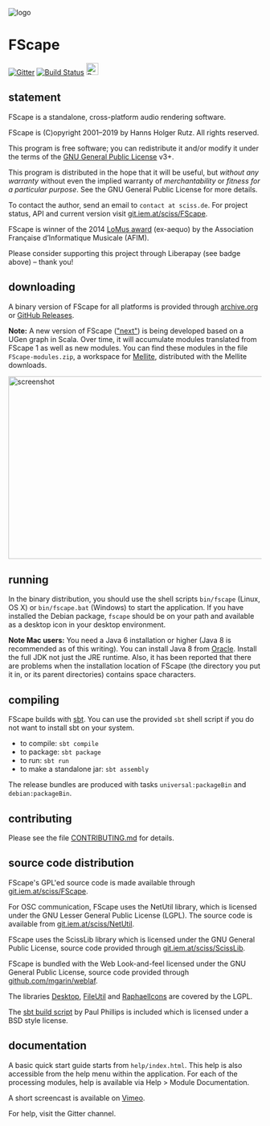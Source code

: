 ![logo](http://sciss.de/fscape/application.png)

# FScape

[![Gitter](https://badges.gitter.im/Join%20Chat.svg)](https://gitter.im/Sciss/FScape?utm_source=badge&utm_medium=badge&utm_campaign=pr-badge&utm_content=badge)
[![Build Status](https://travis-ci.org/Sciss/FScape.svg?branch=master)](https://travis-ci.org/Sciss/FScape)
<a href="https://liberapay.com/sciss/donate"><img alt="Donate using Liberapay" src="https://liberapay.com/assets/widgets/donate.svg" height="24"></a>

## statement

FScape is a standalone, cross-platform audio rendering software.

FScape is (C)opyright 2001&ndash;2019 by Hanns Holger Rutz. All rights reserved.

This program is free software; you can redistribute it and/or modify it under the terms of 
the [GNU General Public License](https://git.iem.at/sciss/FScape/blob/master/LICENSE) v3+.

This program is distributed in the hope that it will be useful, but _without any warranty_ without even the implied
warranty of _merchantability_ or _fitness for a particular purpose_. See the GNU General Public License for more details.

To contact the author, send an email to `contact at sciss.de`. For project status, API and current version
visit [git.iem.at/sciss/FScape](http://git.iem.at/sciss/FScape).

FScape is winner of the 2014 [LoMus award](http://concours.afim-asso.org/) (ex-aequo) by the Association
Française d’Informatique Musicale (AFIM).

Please consider supporting this project through Liberapay (see badge above) – thank you!

## downloading

A binary version of FScape for all platforms is provided through 
[archive.org](https://archive.org/details/FScape) or [GitHub Releases](https://github.com/Sciss/FScape/releases/latest).

__Note:__ A new version of FScape (["next"](https://git.iem.at/sciss/FScape-next)) is being developed based on a UGen graph in Scala. Over time, it will
accumulate modules translated from FScape 1 as well as new modules. You can find these modules in the file
`FScape-modules.zip`, a workspace for [Mellite](https://sciss.de/mellite), distributed with the Mellite downloads.

<img src="screenshot.png" alt="screenshot" width="648" height="363"/>

## running

In the binary distribution, you should use the shell scripts `bin/fscape` (Linux, OS X) or `bin/fscape.bat` (Windows)
to start the application. If you have installed the Debian package, `fscape` should be on your path and available as a
desktop icon in your desktop environment.

__Note Mac users:__ You need a Java 6 installation or higher (Java 8 is recommended as of this writing). You can
install Java 8 from [Oracle](https://www.oracle.com/technetwork/java/javase/downloads/jdk8-downloads-2133151.html).
Install the full JDK not just the JRE runtime. Also, it has been reported that there are problems when the installation
location of FScape (the directory you put it in, or its parent directories) contains space characters.

## compiling

FScape builds with [sbt](http://www.scala-sbt.org/). You can use the provided `sbt` shell script if you do not want
to install sbt on your system.

 - to compile: `sbt compile`
 - to package: `sbt package`
 - to run: `sbt run`
 - to make a standalone jar: `sbt assembly`
 
The release bundles are produced with tasks `universal:packageBin` and `debian:packageBin`.

## contributing

Please see the file [CONTRIBUTING.md](CONTRIBUTING.md) for details.

## source code distribution

FScape's GPL'ed source code is made available through [git.iem.at/sciss/FScape](http://git.iem.at/sciss/FScape).

For OSC communication, FScape uses the NetUtil library, which is licensed under the GNU Lesser General Public
License (LGPL). The source code is available from [git.iem.at/sciss/NetUtil](https://git.iem.at/sciss/NetUtil).

FScape uses the ScissLib library which is licensed under the GNU General Public License, source code provided
through [git.iem.at/sciss/ScissLib](https://git.iem.at/sciss/ScissLib).


FScape is bundled with the Web Look-and-feel licensed under the GNU General Public License, source code provided
through [github.com/mgarin/weblaf](https://github.com/mgarin/weblaf).

The libraries [Desktop](https://git.iem.at/sciss/Desktop), [FileUtil](https://git.iem.at/sciss/FileUtil)
and [RaphaelIcons](https://git.iem.at/sciss/RaphaelIcons) are covered by the LGPL.

The [sbt build script](https://github.com/paulp/sbt-extras) by Paul Phillips is included which is licensed under
a BSD style license.

## documentation

A basic quick start guide starts from `help/index.html`. This help is also accessible from the help menu within the
application. For each of the processing modules, help is available via Help &gt; Module Documentation.

A short screencast is available on [Vimeo](https://vimeo.com/26509124).

For help, visit the Gitter channel.

